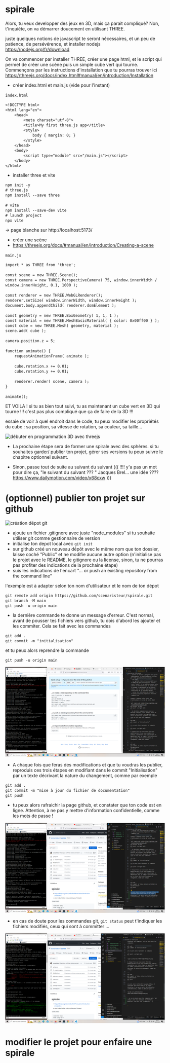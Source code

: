 # spirale
Alors, tu veux developper des jeux en 3D, mais ça parait compliqué? Non, t'inquiète, on va démarrer doucement en utilisant THREE.

juste quelques notions de javascript te seront nécessaires, et un peu de patience, de persévérence, et installer nodejs https://nodejs.org/fr/download

On va commencer par installer THREE, créer une page html, et le script qui permet de créer une scène puis un simple cube vert qui tourne. Commençons par les instructions d'installation que tu pourras trouver ici https://threejs.org/docs/index.html#manual/en/introduction/Installation

- créer index.html et main.js (vide pour l'instant)

`index.html`
```
<!DOCTYPE html>
<html lang="en">
	<head>
		<meta charset="utf-8">
		<title>My first three.js app</title>
		<style>
			body { margin: 0; }
		</style>
	</head>
	<body>
		<script type="module" src="/main.js"></script>
	</body>
</html>
```

- installer three et vite
```
npm init -y
# three.js
npm install --save three

# vite
npm install --save-dev vite
# launch project
npx vite
```

-> page blanche sur http://localhost:5173/
- créer une scène
- https://threejs.org/docs/#manual/en/introduction/Creating-a-scene

`main.js`

```
import * as THREE from 'three';

const scene = new THREE.Scene();
const camera = new THREE.PerspectiveCamera( 75, window.innerWidth / window.innerHeight, 0.1, 1000 );

const renderer = new THREE.WebGLRenderer();
renderer.setSize( window.innerWidth, window.innerHeight );
document.body.appendChild( renderer.domElement );

const geometry = new THREE.BoxGeometry( 1, 1, 1 );
const material = new THREE.MeshBasicMaterial( { color: 0x00ff00 } );
const cube = new THREE.Mesh( geometry, material );
scene.add( cube );

camera.position.z = 5;

function animate() {
	requestAnimationFrame( animate );

	cube.rotation.x += 0.01;
	cube.rotation.y += 0.01;

	renderer.render( scene, camera );
}

animate();

```

ET VOILA !
si tu as bien tout suivi, tu as maintenant un cube vert en 3D qui tourne
 !!! c'est pas plus compliqué que ça de faire de la 3D !!!

 essaie de voir à quel endroit dans le code, tu peux modifier les propriétés du cube : sa position, sa vitesse de rotation, sa couleur, sa taille...

 
![débuter en programmation 3D avec threejs](/doc/1%20-%20d%C3%A9buter%20en%20programmation%203D%20avec%20threejs.png) 


- La prochaine étape sera de former une spirale avec des sphères. si tu souhaites garder/ publier ton projet, gérer ses versions tu peux suivre le chapitre optionnel suivant.

- Sinon, passe tout de suite au suivant du suivant ((( !!!! y'a pas un mot pour dire ça, "le suivant du suivant ??? " Jacques Brel... une idée ???? https://www.dailymotion.com/video/x68cxw )))


# (optionnel) publier ton projet sur github

![création dépot git](/doc/2%20-%20cr%C3%A9ation%20depot%20git.png)

- ajoute un fichier .gitignore avec juste "node_modules" si tu souhaite utiliser git comme gestionnaire de version
 - initialise ton depot local avec `git init`
 - sur github créé un nouveau dépôt avec le même nom que ton dossier, laisse coché "Public" et ne modifie aucune autre option (n'initialise pas le projet avec le README, le gitignore ou la license, sinon, tu ne pourras pas profiter des indications de la prochaine étape)
 - suis les indications de l'encart "... or push an existing repository from the command line"

l'exemple est à adapter selon ton nom d'utilisateur et le nom de ton dépot

 ```
git remote add origin https://github.com/scenaristeur/spirale.git
git branch -M main
git push -u origin main
```

- la dernière commande te donne un message d'erreur. C'est normal, avant de pousser tes fichiers vers github, tu dois d'abord les ajouter et les commiter. 
Cela se fait avec les commandes

```
git add .
git commit -m "initialisation"
```

et tu peux alors reprendre la commande 

```
git push -u origin main
```

![git push](/doc/3%20-%20git%20push.png)

- A chaque fois que feras des modifications et que tu voudras les publier, reproduis ces trois étapes en modifiant dans le commit "Initialisation" par un texte décrivant la nature du changement, comme par exemple 

```
git add .
git commit -m "mise à jour du fichier de documentation"
git push
```

- tu peux alors rafraichir la page github, et constater que ton code est en ligne. Attention, à ne pas y mettre d'information confidentielle, comme les mots de passe !

![code sur github](/doc/4%20-%20code%20sur%20github.png)


- en cas de doute pour les commandes git, `git status` peut t'indiquer les fichiers modifiés, ceux qui sont à committer ...

![code sur github](/doc/5%20-%20git%20status.png)

# modifier le projet pour enfaire une spirale

